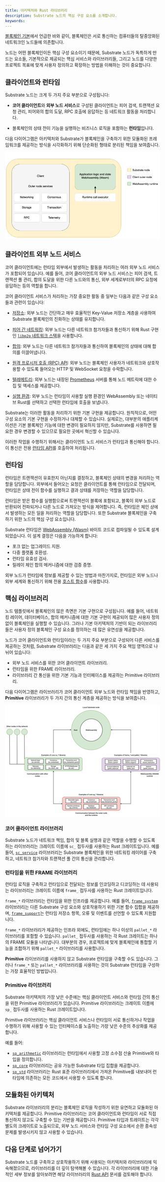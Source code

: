 ```yaml
---
title: 아키텍처와 Rust 라이브러리
description: Substrate 노드의 핵심 구성 요소를 소개합니다.
keywords:
---
```


[블록체인 기본](../basic/blockchain-basics.md)에서 언급한 바와 같이, 블록체인은 서로 통신하는 컴퓨터들의 탈중앙화된 네트워크인 노드들에 의존합니다.

노드는 어떤 블록체인이든 핵심 구성 요소이기 때문에, Substrate 노드가 독특하게 만드는 요소들, 기본적으로 제공되는 핵심 서비스와 라이브러리들, 그리고 노드를 다양한 프로젝트 목표에 맞게 사용자 정의하고 확장하는 방법을 이해하는 것이 중요합니다.

## 클라이언트와 런타임

Substrate 노드는 크게 두 가지 주요 부분으로 구성됩니다:

- **코어 클라이언트**와 **외부 노드 서비스**로 구성된 클라이언트는 피어 검색, 트랜잭션 요청 관리, 피어와의 합의 도달, RPC 호출에 응답하는 등 네트워크 활동을 처리합니다.

- 블록체인의 상태 전이 기능을 실행하는 비즈니스 로직을 포함하는 **런타임**입니다.

다음 다이어그램은 아키텍처와 Substrate가 블록체인을 구축하기 위한 모듈화된 프레임워크를 제공하는 방식을 시각화하기 위해 단순화된 형태로 분리된 책임을 보여줍니다.

![Substrate 아키텍처](/media/images/docs/infrablockchain/learn/substrate/learn/simplified-architecture.png)

## 클라이언트 외부 노드 서비스

코어 클라이언트에는 런타임 외부에서 발생하는 활동을 처리하는 여러 외부 노드 서비스가 포함되어 있습니다.
예를 들어, 코어 클라이언트의 외부 노드 서비스는 피어 검색, 트랜잭션 풀 관리, 합의 도달을 위한 다른 노드와의 통신, 외부 세계로부터의 RPC 요청에 응답하는 등의 역할을 합니다.

코어 클라이언트 서비스가 처리하는 가장 중요한 활동 중 일부는 다음과 같은 구성 요소들과 관련이 있습니다:

- [저장소](../frame/state-transitions-and-storage.md): 외부 노드는 간단하고 매우 효율적인 Key-Value 저장소 계층을 사용하여 Substrate 블록체인의 진화하는 상태를 유지합니다.

- [피어 간 네트워킹](../basic/networks-and-nodes.md): 외부 노드는 다른 네트워크 참가자들과 통신하기 위해 Rust 구현인 [`libp2p` 네트워크 스택](https://libp2p.io/)을 사용합니다.

- [합의](../basic/consensus.md): 외부 노드는 다른 네트워크 참가자들과 통신하여 블록체인의 상태에 대해 합의를 이끌어냅니다.

- [원격 프로시저 호출 (RPC) API](../../build/remote-procedure-calls.md): 외부 노드는 블록체인 사용자가 네트워크와 상호작용할 수 있도록 들어오는 HTTP 및 WebSocket 요청을 수락합니다.

- [텔레메트리](../../../../devops/monitor-node-metrics.md): 외부 노드는 내장된 [Prometheus](https://prometheus.io/) 서버를 통해 노드 메트릭에 대한 수집 및 액세스를 제공합니다.

- [실행 환경](../../build/build-process.md): 외부 노드는 런타임이 사용할 실행 환경인 WebAssembly 또는 네이티브 Rust를 선택하고 선택한 런타임에 호출을 보냅니다.

Substrate는 이러한 활동을 처리하기 위한 기본 구현을 제공합니다.
원칙적으로, 어떤 구성 요소의 기본 구현을 수정하거나 대체할 수 있습니다.
실제로는, 대부분의 애플리케이션은 기본 블록체인 기능에 대한 변경이 필요하지 않지만, Substrate를 사용하면 필요한 경우 변경할 수 있으므로 필요한 곳에서 혁신할 수 있습니다.

이러한 작업을 수행하기 위해서는 클라이언트 노드 서비스가 런타임과 통신해야 합니다.
이 통신은 전용 [런타임 API](../frame/runtime-apis.md)를 호출하여 처리됩니다.

## 런타임

런타임은 트랜잭션이 유효한지 아닌지를 결정하고, 블록체인 상태의 변경을 처리하는 역할을 담당합니다.
외부에서 들어오는 요청은 클라이언트를 통해 런타임으로 전달되며, 런타임은 상태 전이 함수를 실행하고 결과 상태를 저장하는 역할을 담당합니다.

런타임은 받은 함수를 실행함으로써 트랜잭션이 블록에 포함되고, 블록이 외부 노드로 반환되어 전파되거나 다른 노드로 가져오는 방식을 제어합니다.
즉, 런타임은 체인 상에서 발생하는 모든 일을 처리하는 역할을 담당합니다.
또한 Substrate 블록체인을 구축하기 위한 노드의 핵심 구성 요소입니다.

Substrate 런타임은 [WebAssembly (Wasm)](../basic/glossary.md#webassembly-wasm) 바이트 코드로 컴파일될 수 있도록 설계되었습니다.
이 설계 결정은 다음을 가능하게 합니다:

- 포크 없는 업그레이드 지원.
- 다중 플랫폼 호환성.
- 런타임 유효성 검사.
- 릴레이 체인 합의 메커니즘에 대한 검증 증명.

외부 노드가 런타임에 정보를 제공할 수 있는 방법과 마찬가지로, 런타임은 외부 노드나 외부 세계와 통신하기 위해 전용 [호스트 함수](https://paritytech.github.io/substrate/master/sp_io/index.html)를 사용합니다.

## 핵심 라이브러리

노드 템플릿에서 블록체인의 많은 측면은 기본 구현으로 구성됩니다.
예를 들어, 네트워킹 레이어, 데이터베이스, 합의 메커니즘에 대한 기본 구현이 제공되어 많은 사용자 정의 없이 블록체인을 실행할 수 있습니다.
그러나 기본 아키텍처의 기반이 되는 라이브러리들은 사용자 정의 블록체인 구성 요소를 정의하는 데 많은 유연성을 제공합니다.

노드가 코어 클라이언트와 런타임이라는 두 가지 주요 부분으로 구성되어 다른 서비스를 제공하는 것처럼, Substrate 라이브러리는 다음과 같은 세 가지 주요 책임 영역으로 나뉘어 있습니다:

- 외부 노드 서비스를 위한 코어 클라이언트 라이브러리.
- 런타임을 위한 FRAME 라이브러리.
- 라이브러리 간 통신을 위한 기본 기능과 인터페이스를 제공하는 Primitive 라이브러리.

다음 다이어그램은 라이브러리가 코어 클라이언트 외부 노드와 런타임 책임을 반영하고, **Primitive** 라이브러리가 두 가지 간의 통신 계층을 제공하는 방식을 보여줍니다.

![코어 노드 라이브러리: 외부 노드와 런타임](/media/images/docs/infrablockchain/learn/substrate/learn/libraries.png)

### 코어 클라이언트 라이브러리

Substrate 노드가 네트워크 책임, 합의 및 블록 실행과 같은 역할을 수행할 수 있도록 하는 라이브러리는 크레이트 이름에 `sc_` 접두사를 사용하는 Rust 크레이트입니다.
예를 들어, [`sc_service`](https://paritytech.github.io/substrate/master/sc_service/index.html) 라이브러리는 Substrate 블록체인을 위한 네트워킹 레이어를 구축하고, 네트워크 참가자와 트랜잭션 풀 간의 통신을 관리합니다.

### 런타임을 위한 FRAME 라이브러리

런타임 로직을 구축하고 런타임으로 전달되는 정보를 인코딩하고 디코딩하는 데 사용되는 라이브러리는 크레이트 이름에 `frame_` 접두사를 사용하는 Rust 크레이트입니다.

`frame_*` 라이브러리는 런타임을 위한 인프라를 제공합니다.
예를 들어, [`frame_system`](https://paritytech.github.io/substrate/master/frame_system/index.html) 라이브러리는 다른 Substrate 구성 요소와 상호작용하기 위한 기본 함수 집합을 제공하며, [`frame_support`](https://paritytech.github.io/substrate/master/frame_support/index.html)는 런타임 저장소 항목, 오류 및 이벤트를 선언할 수 있도록 지원합니다.

`frame_*` 라이브러리가 제공하는 인프라 외에도, 런타임에는 하나 이상의 `pallet_*` 라이브러리를 포함할 수 있습니다.
`pallet_` 접두사를 사용하는 각 Rust 크레이트는 하나의 FRAME 모듈을 나타냅니다.
대부분의 경우, 프로젝트에 맞게 블록체인에 통합할 기능을 조합하기 위해 `pallet_*` 라이브러리를 사용합니다.

**Primitive** 라이브러리를 사용하지 않고 Substrate 런타임을 구축할 수도 있습니다.
그러나 `frame_*` 또는 `pallet_*` 라이브러리를 사용하는 것이 Substrate 런타임을 구성하는 가장 효율적인 방법입니다.

### Primitive 라이브러리

Substrate 아키텍처의 가장 낮은 수준에는 핵심 클라이언트 서비스와 런타임 간의 통신을 위한 Primitive 라이브러리가 있습니다.
Primitive 라이브러리는 크레이트 이름에 `sp_` 접두사를 사용하는 Rust 크레이트입니다.

Primitive 라이브러리는 핵심 클라이언트 서비스나 런타임이 서로 통신하거나 작업을 수행하기 위해 사용할 수 있는 인터페이스를 노출하는 가장 낮은 수준의 추상화를 제공합니다.

예를 들어:

- [`sp_arithmetic`](https://paritytech.github.io/substrate/master/sp_arithmetic/index.html) 라이브러리는 런타임에서 사용할 고정 소수점 산술 Primitive와 타입을 정의합니다.
- [`sp_core`](https://paritytech.github.io/substrate/master/sp_core/index.html) 라이브러리는 공유 가능한 Substrate 타입 집합을 제공합니다.
- [`sp_std`](https://paritytech.github.io/substrate/master/sp_std/index.html) 라이브러리는 Rust 표준 라이브러리에서 가져온 Primitive를 내보내어 런타임에 의존하는 모든 코드에서 사용할 수 있도록 합니다.

## 모듈화된 아키텍처

Substrate 라이브러리의 분리는 블록체인 로직을 작성하기 위한 유연하고 모듈화된 아키텍처를 제공합니다.
Primitive 라이브러리는 코어 클라이언트와 런타임이 서로 직접 통신하지 않고도 구축할 수 있는 기반을 제공합니다.
Primitive 타입과 트레이트는 각각 별도의 크레이트로 노출되므로, 외부 노드 서비스와 런타임 구성 요소에서 순환 종속성 문제를 발생시키지 않고 사용할 수 있습니다.

## 다음 단계로 넘어가기

Substrate 노드를 구축하고 상호작용하기 위해 사용되는 아키텍처와 라이브러리에 익숙해졌으므로, 라이브러리를 더 깊이 탐색해볼 수 있습니다.
각 라이브러리에 대한 기술적인 세부 정보를 알아보려면 해당 라이브러리의 [Rust API](https://paritytech.github.io/substrate/master/) 문서를 검토해야 합니다.